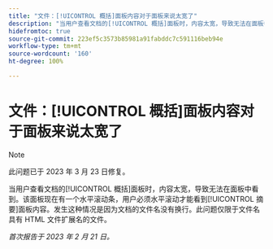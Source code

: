```yaml
---
title: "文件：[!UICONTROL 概括]面板内容对于面板来说太宽了"
description: "当用户查看文档的[!UICONTROL 概括]面板时，内容太宽，导致无法在面板中看到。该面板现在有一个水平滚动条，用户必须水平滚动才能看到[!UICONTROL 摘要]面板内容。发生这种情况是因为文档的文件名没有换行。此问题仅限于文件名具有 HTML 文件扩展名的文件。"
hidefromtoc: true
source-git-commit: 223ef5c3573b85981a91fabddc7c591116beb94e
workflow-type: tm+mt
source-wordcount: '160'
ht-degree: 100%

---
```



# 文件：[!UICONTROL 概括]面板内容对于面板来说太宽了

>[!NOTE]
>
>此问题已于 2023 年 3 月 23 日修复。

当用户查看文档的[!UICONTROL 概括]面板时，内容太宽，导致无法在面板中看到。该面板现在有一个水平滚动条，用户必须水平滚动才能看到[!UICONTROL 摘要]面板内容。发生这种情况是因为文档的文件名没有换行。此问题仅限于文件名具有 HTML 文件扩展名的文件。

_首次报告于 2023 年 2 月 21 日。_

